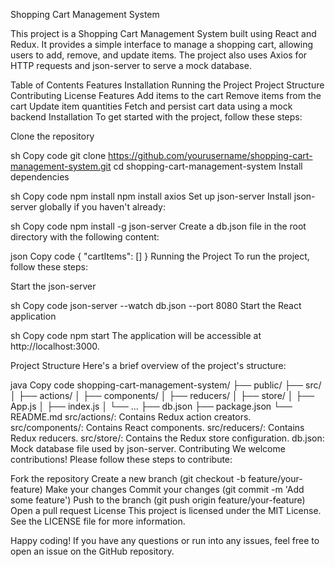 Shopping Cart Management System

This project is a Shopping Cart Management System built using React and Redux. It provides a simple interface to manage a shopping cart, allowing users to add, remove, and update items. The project also uses Axios for HTTP requests and json-server to serve a mock database.

Table of Contents
Features
Installation
Running the Project
Project Structure
Contributing
License
Features
Add items to the cart
Remove items from the cart
Update item quantities
Fetch and persist cart data using a mock backend
Installation
To get started with the project, follow these steps:

Clone the repository

sh
Copy code
git clone https://github.com/yourusername/shopping-cart-management-system.git
cd shopping-cart-management-system
Install dependencies

sh
Copy code
npm install
npm install axios
Set up json-server
Install json-server globally if you haven't already:

sh
Copy code
npm install -g json-server
Create a db.json file in the root directory with the following content:

json
Copy code
{
  "cartItems": []
}
Running the Project
To run the project, follow these steps:

Start the json-server

sh
Copy code
json-server --watch db.json --port 8080
Start the React application

sh
Copy code
npm start
The application will be accessible at http://localhost:3000.

Project Structure
Here's a brief overview of the project's structure:

java
Copy code
shopping-cart-management-system/
├── public/
├── src/
│   ├── actions/
│   ├── components/
│   ├── reducers/
│   ├── store/
│   ├── App.js
│   ├── index.js
│   └── ...
├── db.json
├── package.json
└── README.md
src/actions/: Contains Redux action creators.
src/components/: Contains React components.
src/reducers/: Contains Redux reducers.
src/store/: Contains the Redux store configuration.
db.json: Mock database file used by json-server.
Contributing
We welcome contributions! Please follow these steps to contribute:

Fork the repository
Create a new branch (git checkout -b feature/your-feature)
Make your changes
Commit your changes (git commit -m 'Add some feature')
Push to the branch (git push origin feature/your-feature)
Open a pull request
License
This project is licensed under the MIT License. See the LICENSE file for more information.

Happy coding! If you have any questions or run into any issues, feel free to open an issue on the GitHub repository.
